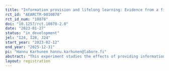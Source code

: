 ```yaml
---
title: "Information provision and lifelong learning: Evidence from a field experiment"
rct_id: "AEARCTR-0010878"
rct_id_num: "10878"
doi: "10.1257/rct.10878-2.0"
date: "2023-01-27"
status: "in_development"
jel: "I24, I28, J24"
start_year: "2023-02-12"
end_year: "2025-12-31"
pi: "Hannu Karhunen hannu.karhunen@labore.fi"
abstract: "This experiment studies the effects of providing information regarding life long learning on enrollment in adult education and labor market outcomes.The information consisted of a pamphlet from Finland’s Service Centre for Continuous Learning and Employment (SECLE) that described the returns to adult education and provided guidance for applying and seeking financial support. The information was targeted to individuals in Finland without secondary education. The target group contained roughly 200,000 individuals from whom 50,000 were randomly selected to the treatment group. We will estimate the effects of this experiment using register data."
layout: registration
---
```


